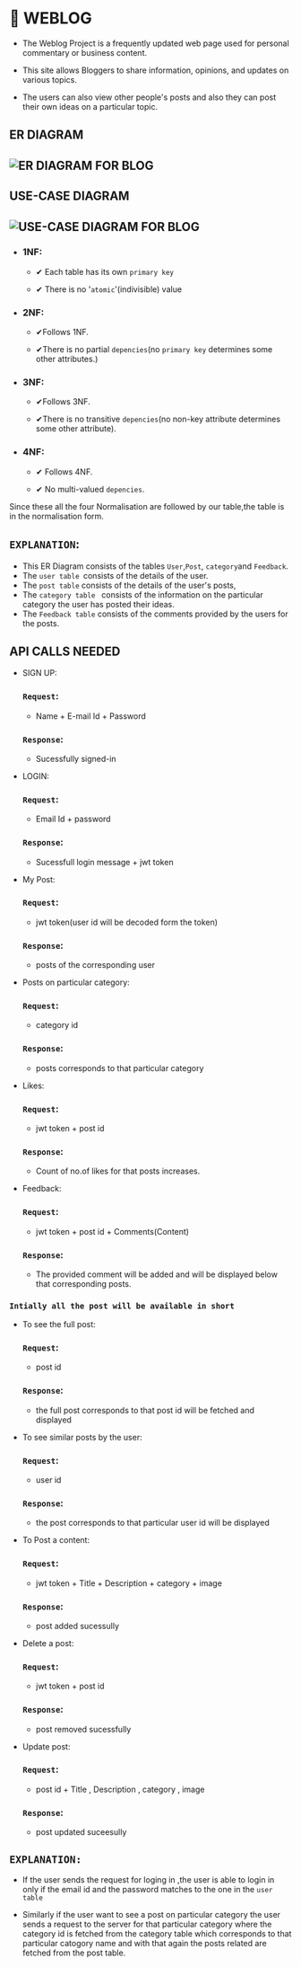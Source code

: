 # 🎯 WEBLOG
- The Weblog Project is a frequently updated web page used for personal commentary or business content.

- This site allows Bloggers to share information, opinions, and updates on various topics.

- The users can also view  other people's posts and also they can post their own ideas on a particular topic.

## ER DIAGRAM
## ![ER DIAGRAM FOR BLOG](Visual_Assets/Blog_ERdiagram.png)

## USE-CASE DIAGRAM
## ![USE-CASE DIAGRAM FOR BLOG](Visual_Assets/Blog-Usecase.png)

- ### 1NF:
    - ✔ Each table has its own `primary key`

    - ✔ There is no '`atomic`'(indivisible) value

- ### 2NF:
    - ✔Follows 1NF.

    - ✔There is no partial `depencies`(no `primary key` determines some other attributes.)

- ### 3NF:
    - ✔Follows 3NF.

    - ✔There is no transitive `depencies`(no non-key attribute determines some other attribute).

- ### 4NF:
    - ✔ Follows 4NF.

    - ✔ No multi-valued `depencies`.

Since these all the four Normalisation are followed by our table,the table is in the normalisation form.

## `EXPLANATION`:
- This ER Diagram consists of the tables `User`,`Post`, `category`and `Feedback`.
- The `user table `consists of the details of the user.
- The `post table` consists of the details of the user's posts,
- The `category table ` consists of the information on the particular category the user has posted their ideas.
- The `Feedback table` consists of the comments provided by the users for the posts.

## API CALLS NEEDED
- SIGN UP:
    ### `Request`:

    - Name +  E-mail Id +  Password

    ### `Response`: 
    - Sucessfully signed-in 

- LOGIN:
    ### `Request`:
   - Email Id + password
   ### `Response`:
    - Sucessfull login message + jwt token

- My Post:
     ### `Request`:
    - jwt token(user id will be decoded form the token)
     ### `Response`:
    - posts of the corresponding user 

- Posts on particular category:
     ### `Request`:
    - category id
     ### `Response`:
     - posts corresponds to that particular category

- Likes:
    ### `Request`:
    - jwt token + post id
    ### `Response`:
     - Count of no.of likes for that posts increases.

- Feedback:
     ### `Request`:

    - jwt token + post id + Comments(Content)
    ### `Response`:
    - The provided comment will be added and will be displayed below that corresponding posts.

    

 ### `Intially all the post will be available in short`

- To see the full post:
     ### `Request`:
     - post id 
     ### `Response`:
    - the full post corresponds to that post id  will be fetched and displayed

- To see similar posts by the user:
     ### `Request`:
     - user id
     ### `Response`:
     - the post corresponds to that particular user id will be displayed 

- To Post a content:
    ### `Request`:

     - jwt token + Title + Description + category + image
     ### `Response`:
     - post added sucessully 

- Delete a post: 
    ### `Request`:
    - jwt token + post id
    ### `Response`:
    - post removed sucessfully

- Update post:
     ### `Request`:

	- post id + Title , Description , category , image
     ### `Response`:
    - post updated suceesully  


## `EXPLANATION:`

- If the user sends the request for loging in ,the user is able to login in only if the email id and the password matches to the one in the `user table `

- Similarly if the user want to see a post on particular category the user sends a request to the server for that particular category where the category id is fetched from the category table which corresponds to that particular catogory name and with that again the posts related are fetched from the post table.
